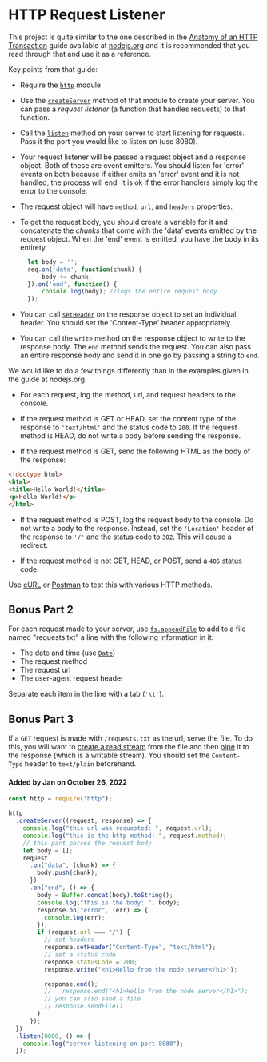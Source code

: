 # HTTP Request Listener

This project is quite similar to the one described in the [Anatomy of an HTTP Transaction](https://nodejs.org/en/docs/guides/anatomy-of-an-http-transaction/) guide available at [nodejs.org](https://nodejs.org/) and it is recommended that you read through that and use it as a reference.

Key points from that guide:

-   Require the [`http`](https://nodejs.org/api/http.html) module
    
-   Use the [`createServer`](https://nodejs.org/api/http.html#http_http_createserver_requestlistener) method of that module to create your server. You can pass a _request listener_ (a function that handles requests) to that function.
    
-   Call the [`listen`](https://nodejs.org/api/net.html#serverlisten) method on your server to start listening for requests. Pass it the port you would like to listen on (use 8080).
    
-   Your request listener will be passed a request object and a response object. Both of these are event emitters. You should listen for 'error' events on both because if either emits an 'error' event and it is not handled, the process will end. It is ok if the error handlers simply log the error to the console.
    
-   The request object will have `method`, `url`, and `headers` properties.
    
-   To get the request body, you should create a variable for it and concatenate the _chunks_ that come with the 'data' events emitted by the request object. When the 'end' event is emitted, you have the body in its entirety.
    
    ```js
      let body = '';
      req.on('data', function(chunk) {
          body += chunk;
      }).on('end', function() {
          console.log(body); //logs the entire request body
      });
    ```
    
-   You can call [`setHeader`](https://nodejs.org/api/http.html#http_response_setheader_name_value) on the response object to set an individual header. You should set the 'Content-Type' header appropriately.
    
-   You can call the `write` method on the response object to write to the response body. The `end` method sends the request. You can also pass an entire response body and send it in one go by passing a string to `end`.
    

We would like to do a few things differently than in the examples given in the guide at nodejs.org.

-   For each request, log the method, url, and request headers to the console.
    
-   If the request method is GET or HEAD, set the content type of the response to `'text/html'` and the status code to `200`. If the request method is HEAD, do not write a body before sending the response.
    
-   If the request method is GET, send the following HTML as the body of the response:
    

```HTML
<!doctype html>
<html>
<title>Hello World!</title>
<p>Hello World!</p>
</html>
```

-   If the request method is POST, log the request body to the console. Do not write a body to the response. Instead, set the `'Location'` header of the response to `'/'` and the status code to `302`. This will cause a redirect.
    
-   If the request method is not GET, HEAD, or POST, send a `405` status code.
    

Use [cURL](https://spiced.space/okra/curl/) or [Postman](https://www.getpostman.com/) to test this with various HTTP methods.

## Bonus Part 2

For each request made to your server, use [`fs.appendFile`](https://nodejs.org/api/fs.html#fs_fs_appendfile_file_data_options_callback) to add to a file named "requests.txt" a line with the following information in it:

-   The date and time (use [`Date`](https://developer.mozilla.org/en/docs/Web/JavaScript/Reference/Global_Objects/Date))
-   The request method
-   The request url
-   The user-agent request header

Separate each item in the line with a tab (`'\t'`).

## Bonus Part 3

If a `GET` request is made with `/requests.txt` as the url, serve the file. To do this, you will want to [create a read stream](https://nodejs.org/api/fs.html#fs_fs_createreadstream_path_options) from the file and then [pipe](https://nodejs.org/api/stream.html#stream_readable_pipe_destination_options) it to the response (which is a writable stream). You should set the `Content-Type` header to `text/plain` beforehand.

#### Added by **Jan** on October 26, 2022

```js
const http = require("http");

http
  .createServer((request, response) => {
    console.log("this url was requested: ", request.url);
    console.log("this is the http method: ", request.method);
    // this part parses the request body
    let body = [];
    request
      .on("data", (chunk) => {
        body.push(chunk);
      })
      .on("end", () => {
        body = Buffer.concat(body).toString();
        console.log("this is the body: ", body);
        response.on("error", (err) => {
          console.log(err);
        });
        if (request.url === "/") {
          // set headers
          response.setHeader("Content-Type", "text/html");
          // set a status code
          response.statusCode = 200;
          response.write("<h1>Hello from the node server</h1>");

          response.end();
          //   response.end("<h1>Hello from the node server</h1>");
          // you can also send a file
          // response.sendFile()
        }
      });
  })
  .listen(8080, () => {
    console.log("server listening on port 8080");
  });
```